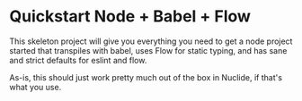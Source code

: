 # Quickstart Node + Babel + Flow

This skeleton project will give you everything you need
to get a node project started that transpiles with
babel, uses Flow for static typing, and has sane and
strict defaults for eslint and flow.

As-is, this should just work pretty much out of the box
in Nuclide, if that's what you use.
